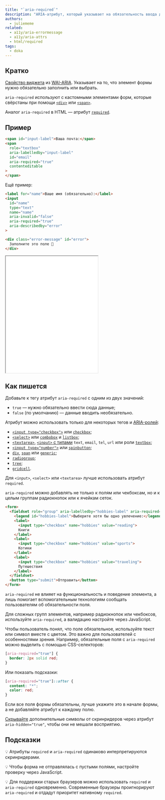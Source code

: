 ```yaml
---
title: "`aria-required`"
description: "ARIA-атрибут, который указывает на обязательность ввода данных в элемент формы."
authors:
  - juliememe
related:
  - a11y/aria-errormessage
  - a11y/aria-attrs
  - html/required
tags:
  - doka
---
```


## Кратко

[Свойство виджета](/a11y/aria-attrs/#atributy-vidzhetov) из [WAI-ARIA](/a11y/aria-intro/#specifikaciya). Указывает на то, что элемент формы нужно обязательно заполнить или выбрать.

`aria-required` используют c кастомными элементами форм, которые свёрстаны при помощи [`<div>`](/html/div/) или [`<span>`](/html/span/).

Аналог `aria-required` в HTML — атрибут [`required`](/html/required/).

## Пример

```html
<span id="input-label">Ваша почта:</span>
<span
  role="textbox"
  aria-labelledby="input-label"
  id="email"
  aria-required="true"
  contenteditable
>
</span>
```

Ещё пример:

```html
<label for="name">Ваше имя (обязательно):</label>
<input
  id="name"
  type="text"
  name="name"
  aria-invalid="false"
  aria-required="true"
  aria-describedby="error"
>

<div class="error-message" id="error">
  Заполните это поле 🤗
</div>
```

<iframe title="Кастомное обязательное поле" src="demos/custom-required-field/" height="380"></iframe>

## Как пишется

Добавьте к тегу атрибут `aria-required` с одним из двух значений:

- `true` — нужно обязательно ввести сюда данные;
- `false` (по умолчанию) — данные вводить необязательно.

Атрибут можно использовать только для некоторых тегов и [ARIA-ролей](/a11y/aria-roles/):

- [`<input type="checkbox">`](/html/input/#type) или [`checkbox`](/a11y/role-checkbox/);
- [`<select>`](/html/select/) или [`combobox`](/a11y/role-combobox/) и [`listbox`](/a11y/role-listbox/);
- [`<textarea>`](/html/textarea/), [`<input>` с типами](/html/input/#type) `text`, `email`, `tel`, `url` или роли [`textbox`](/a11y/role-textbox/);
- [`<input type="number">`](/html/input/#type) или [`spinbutton`](/a11y/role-spinbutton/);
- [`div`](/html/div/), [`span`](/html/span/) или [`generic`](/a11y/role-generic/);
- [`radiogroup`](/a11y/role-radiogroup/);
- [`tree`](/a11y/role-tree/);
- [`gridcell`](/a11y/role-gridcell/).

Для `<input>`, `<select>` или `<textarea>` лучше использовать атрибут `required`.

`aria-required` можно добавлять не только к полям или чекбоксам, но и к целым группам радиокнопок или к ячейкам сеток.

```html
<form>
  <fieldset role="group" aria-labelledby="hobbies-label" aria-required="true">
    <legend id="hobbies-label">Выберите хотя бы одно увлечение:</legend>
    <label>
      <input type="checkbox" name="hobbies" value="reading">
      Книги
    </label>
    <label>
      <input type="checkbox" name="hobbies" value="sports">
      Котики
    </label>
    <label>
      <input type="checkbox" name="hobbies" value="traveling">
      Путешествия
    </label>
  </fieldset>
  <button type="submit">Отправить</button>
</form>
```

`aria-required` не влияет на функциональность и поведение элемента, а лишь помогает вспомогательным технологиям сообщать пользователям об обязательности поля.

Для сложных групп элементов, например радиокнопок или чекбоксов, используйте `aria-required`, а валидацию настройте через JavaScript.

Чтобы пользователь понял, что поле обязательное, используйте текст или символ вместе с цветом. Это важно для пользователей с особенностями зрения. Например, обязательные поля с `aria-required` можно выделить с помощью CSS-селекторов:

```css
[aria-required="true"] {
  border: 2px solid red;
}
```

Или показать подсказки:

```css
[aria-required="true"]::after {
  content: "*";
  color: red;
}
```

Если все поля формы обязательны, лучше укажите это в начале формы, а не добавляйте атрибут к каждому полю.

[Скрывайте]('https://www.accessibility-developer-guide.com/examples/forms/required/#first-approach-using-aria) дополнительные символы от скринридеров через атрибут `aria-hidden="true"`, чтобы они не мешали восприятию.

## Подсказки

💡 Атрибуты `required` и `aria-required` одинаково интерпретируются скринридерами.

💡 Чтобы форма не отправлялась с пустыми полями, настройте проверку через JavaScript.

💡 Для поддержки старых браузеров можно использовать `required` и `aria-required` одновременно. Современные браузеры проигнорируют `aria-required` и отдадут приоритет нативному `required`.
